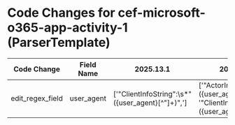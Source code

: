 # Code Changes for cef-microsoft-o365-app-activity-1 (ParserTemplate)

| Code Change | Field Name | 2025.13.1 | 2025.14.1 |
|-------------|------------|-----------|------------|
| edit_regex_field | user_agent | ['"ClientInfoString":\s*"({user_agent}[^"]+)",'] | ['"ActorInfoString":\s*"({user_agent}[^"]+)",', '"ClientInfoString":\s*"({user_agent}[^"]+)",'] |
